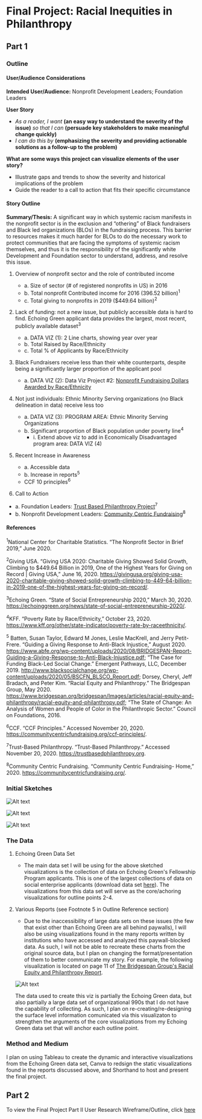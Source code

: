# Final Project: Racial Inequities in Philanthropy

## Part 1
### Outline
#### User/Audience Considerations
**Intended User/Audience:** Nonprofit Development Leaders; Foundation Leaders


**User Story**
* *As a reader, I want* **(an easy way to understand the severity of the issue)** *so that I can* **(persuade key stakeholders to make meaningful change quickly)**
* *I can do this by* **(emphasizing the severity and providing actionable solutions as a follow-up to the problem)**

**What are some ways this project can visualize elements of the user story?**
* Illustrate gaps and trends to show the severity and historical implications of the problem
* Guide the reader to a call to action that fits their specific circumstance


#### Story Outline
**Summary/Thesis:** A significant way in which systemic racism manifests in the nonprofit sector is in the exclusion and “othering” of Black fundraisers and Black led organizations (BLOs) in the fundraising process. This barrier to resources makes it much harder for BLOs to do the necessary work to protect communities that are facing the symptoms of systemic racism themselves, and thus it is the responsibility of the significantly white Development and Foundation sector to understand, address, and resolve this issue.

 1. Overview of nonprofit sector and the role of contributed income
    * a.	Size of sector (# of registered nonprofits in US) in 2016 
    * b.	Total nonprofit Contributed income for 2016 (396.52 billion)<sup>1</sup>
    * c.	Total giving to nonprofits in 2019 ($449.64 billion)<sup>2</sup>
    
    
 2. Lack of funding: not a new issue, but publicly accessible data is hard to find. Echoing Green applicant data provides the largest, most recent, publicly available dataset<sup>3</sup>
    * a.	DATA VIZ (1): 2 Line charts, showing year over year
    * b.	Total Raised by Race/Ethnicity
    * c.	Total % of Applicants by Race/Ethnicity
    
    
 3. Black Fundraisers receive less than their white counterparts, despite being a significantly larger proportion of the applicant pool
    * a.	DATA VIZ (2): Data Viz Project #2: [Nonprofit Fundraising Dollars Awarded by Race/Ethnicity](FundraisingData.md)
    
    
 4. Not just individuals: Ethnic Minority Serving organizations (no Black delineation in data) receive less too
    * a.	DATA VIZ (3): PROGRAM AREA: Ethnic Minority Serving Organizations
    * b.	Significant proportion of Black population under poverty line<sup>4</sup>  
      * i.	Extend above viz to add in Economically Disadvantaged program area: DATA VIZ (4)
      
 5. Recent Increase in Awareness
    * a. Accessible data 
    * b. Increase in reports<sup>5</sup>
    * CCF 10 principles<sup>6</sup>
    
 6. Call to Action
 * a. Foundation Leaders: [Trust Based Philanthropy Project](https://trustbasedphilanthropy.org/)<sup>7</sup>
 * b. Nonprofit Development Leaders: [Community Centric Fundraising](https://communitycentricfundraising.org/)<sup>8</sup>

 

#### References
<sup>1</sup>National Center for Charitable Statistics. “The Nonprofit Sector in Brief 2019,” June 2020.

<sup>2</sup>Giving USA. “Giving USA 2020: Charitable Giving Showed Solid Growth, Climbing to $449.64 Billion in 2019, One of the Highest Years for Giving on Record | Giving USA,” June 16, 2020. https://givingusa.org/giving-usa-2020-charitable-giving-showed-solid-growth-climbing-to-449-64-billion-in-2019-one-of-the-highest-years-for-giving-on-record/.

<sup>3</sup>Echoing Green. “State of Social Entrepreneurship 2020,” March 30, 2020. https://echoinggreen.org/news/state-of-social-entrepreneurship-2020/.

<sup>4</sup>KFF. “Poverty Rate by Race/Ethnicity,” October 23, 2020. https://www.kff.org/other/state-indicator/poverty-rate-by-raceethnicity/.

<sup>5</sup> Batten, Susan Taylor, Edward M Jones, Leslie MacKrell, and Jerry Petit-Frere. “Guiding a Giving Response to Anti-Black Injustice,” August 2020. https://www.abfe.org/wp-content/uploads/2020/08/BRIDGESPAN-Report-Guiding-a-Giving-Response-to-Anti-Black-Injustice.pdf; “The Case for Funding Black-Led Social Change.” Emergent Pathways, LLC, December 2019. http://www.blacksocialchange.org/wp-content/uploads/2020/05/BSCFN_BLSCO_Report.pdf; Dorsey, Cheryl, Jeff Bradach, and Peter Kim. “Racial Equity and Philanthropy.” The Bridgespan Group, May 2020. https://www.bridgespan.org/bridgespan/Images/articles/racial-equity-and-philanthropy/racial-equity-and-philanthropy.pdf; “The State of Change: An Analysis of Women and People of Color in the Philanthropic Sector.” Council on Foundations, 2016.

<sup>6</sup>CCF. “CCF Principles.” Accessed November 20, 2020. https://communitycentricfundraising.org/ccf-principles/.

<sup>7</sup>Trust-Based Philanthropy. “Trust-Based Philanthropy.” Accessed November 20, 2020. https://trustbasedphilanthropy.org.

<sup>8</sup>Community Centric Fundraising. “Community Centric Fundraising- Home,” 2020. https://communitycentricfundraising.org/.

### Initial Sketches
![Alt text](FinalProjectStoryArcCropped.jpg)

![Alt text](VizSketch1.jpg)

![Alt text](VizSketches3and4.jpg)


### The Data
 1. Echoing Green Data Set
    * The main data set I will be using for the above sketched visualizations is the collection of data on Echoing Green's Fellowship Program applicants. This is one of the largest collections of data on social enterprise applicants (download data set [here](Echoing-Green-SSE2-2020-Dataset.xlsx)). The visualizations from this data set will serve as the core/achoring visualizations for outline points 2-4.

 2. Various Reports (see Footnote 5 in Outline Reference section)
    * Due to the inaccessibility of large data sets on these issues (the few that exist other than Echoing Green are all behind paywalls), I will also be using visualizations found in the many reports written by institutions who have accessed and analyzed this paywall-blocked data. As such, I will not be able to recreate these charts from the original source data, but I plan on changing the format/presentation of them to better communicate my story. For example, the following visualization is located on page 11 of [The Bridgespan Group's Racial Equity and Philanthropy Report](https://www.bridgespan.org/bridgespan/Images/articles/racial-equity-and-philanthropy/racial-equity-and-philanthropy.pdf). 
    
    ![Alt text](example_redesign.png) 
    
    The data used to create this viz is partially the Echoing Green data, but also partially a large data set of organizational 990s that I do not have the capability of collecting. As such, I plan on re-creating/re-designing the surface level information comunicated via this visualizaton to strengthen the arguments of the core visualizations from my Echoing Green data set that will anchor each outline point.

### Method and Medium
I plan on using Tableau to create the dynamic and interactive visualizations from the Echoing Green data set, Canva to redsign the static visualizations found in the reports discussed above, and Shorthand to host and present the final project. 


## Part 2
To view the Final Project Part II User Research Wireframe/Outline, click [here](https://carnegiemellon.shorthandstories.com/racial-inequities-in-nonprofit-fundraising/index.html)
